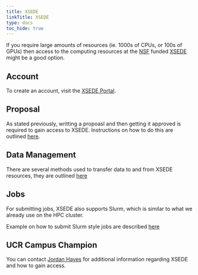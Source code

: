 ```yaml
---
title: XSEDE
linkTitle: XSEDE
type: docs
toc_hide: true
---
```


If you require large amounts of resources (ie. 1000s of CPUs, or 100s of GPUs) then access to the computing resources at the [NSF](https://nsf.gov/) funded [XSEDE](https://www.xsede.org/) might be a good option.

## Account

To create an account, visit the [XSEDE Portal](https://portal.xsede.org/documentation-overview#portal).

## Proposal

As stated previously, writting a propoasl and then getting it approved is required to gain access to XSEDE. Instructions on how to do this are outlined [here](https://portal.xsede.org/documentation-overview#allocations-webinar).

## Data Management

There are several methods used to transfer data to and from XSEDE resources, they are outlined [here](https://portal.xsede.org/documentation-overview#transferring)

## Jobs

For submitting jobs, XSEDE also supports Slurm, which is similar to what we already use on the HPC cluster.

Example on how to submit Slurm style jobs are described [here](https://portal.xsede.org/documentation-overview#compenv-jobs)

## UCR Campus Champion

You can contact [Jordan Hayes](mailto:jordan.hayes@ucr.edu) for additional information regarding XSEDE and how to gain access.

